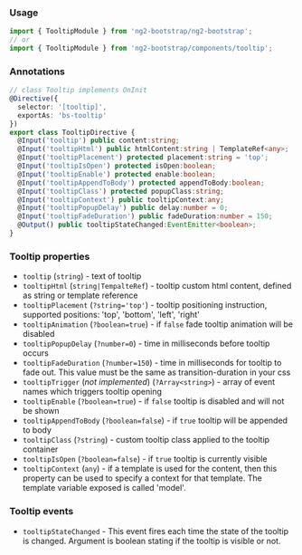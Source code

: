 ### Usage
```typescript
import { TooltipModule } from 'ng2-bootstrap/ng2-bootstrap';
// or
import { TooltipModule } from 'ng2-bootstrap/components/tooltip';
```

### Annotations
```typescript
// class Tooltip implements OnInit
@Directive({
  selector: '[tooltip]',
  exportAs: 'bs-tooltip'
})
export class TooltipDirective {
  @Input('tooltip') public content:string;
  @Input('tooltipHtml') public htmlContent:string | TemplateRef<any>;
  @Input('tooltipPlacement') protected placement:string = 'top';
  @Input('tooltipIsOpen') protected isOpen:boolean;
  @Input('tooltipEnable') protected enable:boolean;
  @Input('tooltipAppendToBody') protected appendToBody:boolean;
  @Input('tooltipClass') protected popupClass:string;
  @Input('tooltipContext') public tooltipContext:any;
  @Input('tooltipPopupDelay') public delay:number = 0;
  @Input('tooltipFadeDuration') public fadeDuration:number = 150;
  @Output() public tooltipStateChanged:EventEmitter<boolean>;
}
```

### Tooltip properties
  - `tooltip` (`string`) - text of tooltip
  - `tooltipHtml` (`string|TempalteRef`) - tooltip custom html content, defined as string or template reference
  - `tooltipPlacement` (`?string='top'`) - tooltip positioning instruction, supported positions: 'top', 'bottom', 'left', 'right'
  - `tooltipAnimation` (`?boolean=true`) - if `false` fade tooltip animation will be disabled
  - `tooltipPopupDelay` (`?number=0`) - time in milliseconds before tooltip occurs
  - `tooltipFadeDuration` (`?number=150`) - time in milliseconds for tooltip to fade out. This value must be the same as transition-duration in your css
  - `tooltipTrigger` (*not implemented*) (`?Array<string>`) - array of event names which triggers tooltip opening
  - `tooltipEnable` (`?boolean=true`) - if `false` tooltip is disabled and will not be shown
  - `tooltipAppendToBody` (`?boolean=false`) - if `true` tooltip will be appended to body
  - `tooltipClass` (`?string`) - custom tooltip class applied to the tooltip container
  - `tooltipIsOpen` (`?boolean=false`) - if `true` tooltip is currently visible
  - `tooltipContext` (`any`) - if a template is used for the content, then this property can be used to specify a context for that template. The template variable exposed is called 'model'.

### Tooltip events
  - `tooltipStateChanged` - This event fires each time the state of the tooltip is changed. Argument is boolean stating if the tooltip is visible or not.
